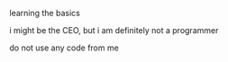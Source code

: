 learning the basics

i might be the CEO, but i am definitely not a programmer

do not use any code from me
